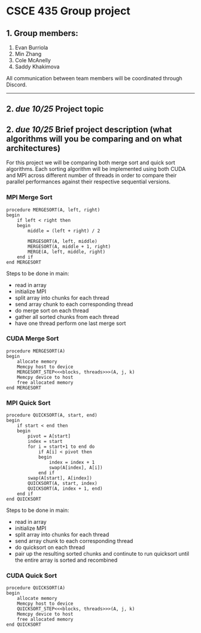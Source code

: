 # CSCE 435 Group project

## 1. Group members:
1. Evan Burriola
2. Min Zhang
3. Cole McAnelly
4. Saddy Khakimova

All communication between team members will be coordinated through Discord.

---

## 2. _due 10/25_ Project topic

## 2. _due 10/25_ Brief project description (what algorithms will you be comparing and on what architectures)

For this project we will be comparing both merge sort and quick sort algorithms. Each sorting algorithm will be implemented using both CUDA and MPI across different number of threads in order to compare their parallel performances against their respective sequential versions. 

### MPI Merge Sort


    procedure MERGESORT(A, left, right)
    begin
        if left < right then
        begin
            middle = (left + right) / 2

            MERGESORT(A, left, middle)
            MERGESORT(A, middle + 1, right)
            MERGE(A, left, middle, right)
        end if
    end MERGESORT

Steps to be done in main:
- read in array
- initialize MPI
- split array into chunks for each thread
- send array chunk to each corresponding thread
- do merge sort on each thread
- gather all sorted chunks from each thread
- have one thread perform one last merge sort

### CUDA Merge Sort

    procedure MERGESORT(A)
    begin
        allocate memory
        Memcpy host to device
        MERGESORT_STEP<<<blocks, threads>>>(A, j, k)
        Memcpy device to host
        free allocated memory
    end MERGESORT

### MPI Quick Sort

    procedure QUICKSORT(A, start, end)
    begin
        if start < end then
        begin
            pivot = A[start]
            index = start
            for i = start+1 to end do
                if A[i] < pivot then
                begin
                    index = index + 1
                    swap(A[index], A[i])
                end if
            swap(A[start], A[index])
            QUICKSORT(A, start, index)
            QUICKSORT(A, index + 1, end)
        end if
    end QUICKSORT

Steps to be done in main:
- read in array
- initialize MPI
- split array into chunks for each thread
- send array chunk to each corresponding thread
- do quicksort on each thread
- pair up the resulting sorted chunks and continute to run quicksort until the entire array is sorted and recombined

### CUDA Quick Sort

    procedure QUICKSORT(A)
    begin
        allocate memory
        Memcpy host to device
        QUICKSORT_STEP<<<blocks, threads>>>(A, j, k)
        Memcpy device to host
        free allocated memory
    end QUICKSORT